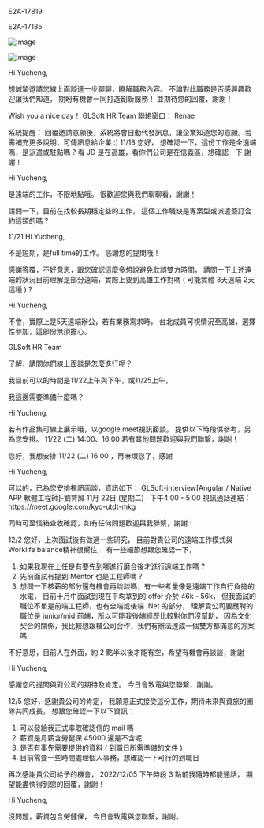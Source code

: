 E2A-17819

E2A-17185

![image](https://user-images.githubusercontent.com/46659635/215986072-eff75d37-d4de-43f5-aba3-8d29aad5d2e5.png)

![image](https://user-images.githubusercontent.com/46659635/215986390-77072f19-a951-4e08-8107-d3e957c0e9b5.png)


Hi Yucheng,

想誠摯邀請您線上面談進一步聊聊，瞭解職務內容。
不論對此職務是否感興趣歡迎讓我們知道，
期盼有機會一同打造創新服務！
並期待您的回覆，謝謝！

Wish you a nice day！
GLSoft HR Team
聯絡窗口：
Renae

系統提醒：
回覆邀請意願後，系統將會自動代發訊息，讓企業知道您的意願。若需補充更多說明，可傳訊息給企業 :)
11/18
您好，
想確認一下，這份工作是全遠端嗎，是派遣或駐點嗎 ? 
看 JD 是在高雄，看你們公司是在信義區，想確認一下
謝謝！


Hi Yucheng,

是遠端的工作，不限地點哦。
很歡迎您與我們聊聊看，謝謝！

請問一下，目前在找較長期穩定些的工作，
這個工作職缺是專案型或派遣簽訂合約這類的嗎 ?


11/21
Hi Yucheng,

不是短期，是full time的工作。
感謝您的提問哦！


感謝答覆，不好意思，跟您確認這麼多想說避免耽誤雙方時間，
請問一下上述遠端的狀況目前理解是部分遠端，實際上要到高雄工作對嗎 ( 可能實體 3天遠端 2天這種 ) ?


Hi Yucheng,

不會，實際上是5天遠端辦公，若有業務需求時，
台北成員可視情況至高雄，選擇性參加，這部份無須擔心。

GLSoft HR Team

了解，請問你們線上面談是怎麼進行呢？

我目前可以的時間是11/22上午與下午，或11/25上午，


我這邊需要準備什麼嗎？


Hi Yucheng,

若有作品集可線上展示哦，以google meet視訊面談。
提供以下時段供參考，另為您安排。
11/22 (二) 14:00、16:00
若有其他問題歡迎與我們聯繫，謝謝！

您好，我想安排 11/22 (二) 16:00 ，再麻煩您了，感謝


Hi Yucheng,

可以的，已為您安排視訊面談，資訊如下：
GLSoft-interview[Angular / Native APP 軟體工程師]-劉育誠
11月 22日 (星期二) · 下午4:00 - 5:00
視訊通話連結：https://meet.google.com/kyo-utdt-mkg

同時可至信箱查收確認，如有任何問題歡迎與我聯繫，謝謝！

12/2
您好，上次面試後有做過一些研究，
目前對貴公司的遠端工作模式與Worklife balance精神很嚮往，
有一些細節想跟您確認一下，
1. 如果我現在上任是有要先到哪進行磨合後才進行遠端工作嗎 ?
2. 先前面試有提到 Mentor 也是工程師嗎 ?
3. 想問一下核薪的部分還有機會再談談嗎，有一些考量像是遠端工作自行負擔的水電，
    目前十月中面試到現在平均拿到的 offer 介於 46k - 56k，
    但我面試的職位不單是前端工程師，也有全端或後端 .Net 的部分，
    理解貴公司要應聘的職位是 junior/mid 前端，所以可能我後端經歷比較對你們沒幫助，
    因為文化契合的關係，我比較想跟櫃公司合作，我們有辦法達成一個雙方都滿意的方案嗎

不好意思，目前人在外面，約 2 點半以後才能有空，希望有機會再談談，謝謝


Hi Yucheng,

感謝您的提問與對公司的期待及肯定。
今日會致電與您聯繫，謝謝。

12/5
您好，感謝貴公司的肯定，
我願意正式接受這份工作，期待未來與資旅的團隊共同成長，
想跟您確認一下以下資訊：
1. 可以發給我正式率取確認信的 mail 嗎
2. 薪資是月薪含勞健保 45000 還是不含呢
3. 是否有事先需要提供的資料 ( 到職日所需準備的文件 )
4. 目前需要一些時間處理個人事務，想確認一下可行的到職日

再次感謝貴公司給予的機會，
2022/12/05 下午時段 3 點前我隨時都能通話，
期望能盡快得到您的回覆，謝謝！


Hi Yucheng,

沒問題，薪資包含勞健保，
今日會致電與您聯繫，謝謝。
